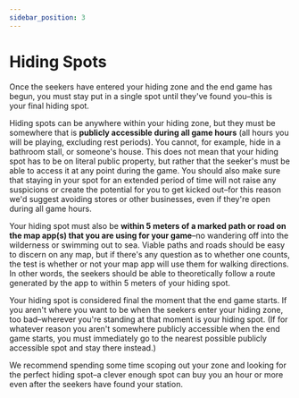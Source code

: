 ```yaml
---
sidebar_position: 3
---
```


# Hiding Spots

Once the seekers have entered your hiding zone and the end game has begun, you must stay put in a single spot until they've found you–this is your final hiding spot.

Hiding spots can be anywhere within your hiding zone, but they must be somewhere that is **publicly accessible during all game hours** (all hours you will be playing, excluding rest periods). You cannot, for example, hide in a bathroom stall, or someone's house. This does not mean that your hiding spot has to be on literal public property, but rather that the seeker's must be able to access it at any point during the game. You should also make sure that staying in your spot for an extended period of time will not raise any suspicions or create the potential for you to get kicked out–for this reason we'd suggest avoiding stores or other businesses, even if they're open during all game hours.

Your hiding spot must also be **within 5 meters of a marked path or road on the map app(s) that you are using for your game**–no wandering off into the wilderness or swimming out to sea. Viable paths and roads should be easy to discern on any map, but if there's any question as to whether one counts, the test is whether or not your map app will use them for walking directions. In other words, the seekers should be able to theoretically follow a route generated by the app to within 5 meters of your hiding spot.

Your hiding spot is considered final the moment that the end game starts. If you aren't where you want to be when the seekers enter your hiding zone, too bad–wherever you're standing at that moment is your hiding spot. (If for whatever reason you aren't somewhere publicly accessible when the end game starts, you must immediately go to the nearest possible publicly accessible spot and stay there instead.)

We recommend spending some time scoping out your zone and looking for the perfect hiding spot–a clever enough spot can buy you an hour or more even after the seekers have found your station.
